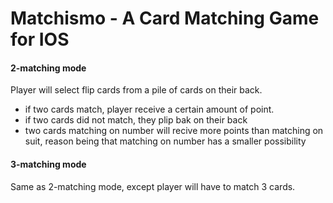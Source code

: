 Matchismo - A Card Matching Game for IOS
=========

#### 2-matching mode
Player will select flip cards from a pile of cards on their back.
* if two cards match, player receive a certain amount of point.
* if two cards did not match, they plip bak on their back
* two cards matching on number will recive more points than matching on suit, reason being that matching on number has a smaller possibility

#### 3-matching mode
Same as 2-matching mode, except player will have to match 3 cards.

